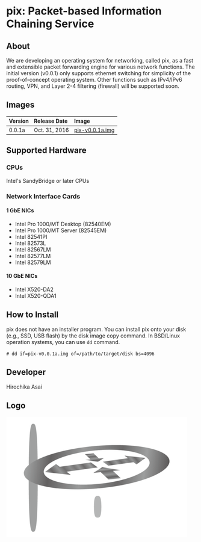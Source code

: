 # pix: Packet-based Information Chaining Service

## About
We are developing an operating system for networking, called pix, as a fast
and extensible packet forwarding engine for various network functions.
The initial version (v0.0.1) only supports ethernet switching for simplicity
of the proof-of-concept operating system.  Other functions such as IPv4/IPv6
routing, VPN, and Layer 2-4 filtering (firewall) will be supported soon.

## Images
| Version | Release Date  | Image      |
| :-------| :------------ | :--------- |
| 0.0.1a  | Oct. 31, 2016 | [pix-v0.0.1a.img](https://pix.jar.jp/images/pix-v0.0.1a.img "pix-v0.0.1a.img") |

## Supported Hardware

### CPUs
Intel's SandyBridge or later CPUs

### Network Interface Cards
#### 1 GbE NICs
* Intel Pro 1000/MT Desktop (82540EM)
* Intel Pro 1000/MT Server (82545EM)
* Intel 82541PI
* Intel 82573L
* Intel 82567LM
* Intel 82577LM
* Intel 82579LM

#### 10 GbE NICs
* Intel X520-DA2
* Intel X520-QDA1

## How to Install
pix does not have an installer program.  You can install pix onto your disk
(e.g., SSD, USB flash) by the disk image copy command.
In BSD/Linux operation systems, you can use ```dd``` command.

```
# dd if=pix-v0.0.1a.img of=/path/to/target/disk bs=4096
```

## Developer
Hirochika Asai

## Logo
![Alt text](pix.png?raw=true "pix")
